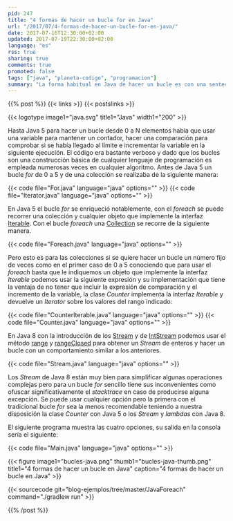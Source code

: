 ```yaml
---
pid: 247
title: "4 formas de hacer un bucle for en Java"
url: "/2017/07/4-formas-de-hacer-un-bucle-for-en-java/"
date: 2017-07-16T12:30:00+02:00
updated: 2017-07-19T22:30:00+02:00
language: "es"
rss: true
sharing: true
comments: true
promoted: false
tags: ["java", "planeta-codigo", "programacion"]
summary: "La forma habitual en Java de hacer un bucle es con una sentecia _for_ o _while_ pero con el añadido de los iteradores en Java 5 no hace falta tener una variable para conservar el índice del bucle. Ya en Java 8 se han añadido los _streams_ que ofrecen otras nuevas formas de iterar sobre los elementos de una colección en este último caso con técnicas propias de lenguajes funcionales."
---
```


{{% post %}}
{{< links >}}
{{< postslinks >}}

{{< logotype image1="java.svg" title1="Java" width1="200" >}}

Hasta Java 5 para hacer un bucle desde 0 a N elementos había que usar una variable para mantener un contador, hacer una comparación para comprobar si se había llegado al límite e incrementar la variable en la siguiente ejecución. El código era bastante verboso y dado que los bucles son una construcción básica de cualquier lenguaje de programación es empleada numerosas veces en cualquier algoritmo. Antes de Java 5 un bucle _for_ de 0 a 5 y de una colección se realizaba de la siguiente manera:

{{< code file="For.java" language="java" options="" >}}
{{< code file="Iterator.java" language="java" options="" >}}

En Java 5 el bucle _for_ se enriqueció notablemente, con el _foreach_ se puede recorrer una colección y cualquier objeto que implemente la interfaz [Iterable](https://docs.oracle.com/javase/8/docs/api/java/lang/Iterable.html). Con el bucle _foreach_ una [Collection](https://docs.oracle.com/javase/8/docs/api/java/util/Collection.html) se recorre de la siguiente manera.

{{< code file="Foreach.java" language="java" options="" >}}

Pero esto es para las colecciones si se quiere hacer un bucle un número fijo de veces como en el primer caso de 0 a 5 conociendo que para usar el _foreach_ basta que le indiquemos un objeto que implemente la interfaz _Iterable_ podemos usar la siguiente expresión y su implementación que tiene la ventaja de no tener que incluir la expresión de comparación y el incremento de la variable, la clase _Counter_ implementa la interfaz _Iterable_ y devuelve un _Iterator_ sobre los valores del rango indicado:

{{< code file="CounterIterable.java" language="java" options="" >}}
{{< code file="Counter.java" language="java" options="" >}}

En Java 8 con la introducción de los [Stream](https://docs.oracle.com/javase/8/docs/api/java/util/stream/Stream.html) y de [IntStream](https://docs.oracle.com/javase/8/docs/api/java/util/stream/IntStream.html) podemos usar el método [range](https://docs.oracle.com/javase/8/docs/api/java/util/stream/IntStream.html#range-int-int-) y [rangeClosed](https://docs.oracle.com/javase/8/docs/api/java/util/stream/IntStream.html#rangeClosed-int-int-) para obtener un _Stream_ de enteros y hacer un bucle con un comportamiento similar a los anteriores.

{{< code file="Stream.java" language="java" options="" >}}

Los _Stream_ de Java 8 están muy bien para simplificar algunas operaciones complejas pero para un bucle _for_ sencillo tiene sus inconvenientes como ofuscar significativamente el _stacktrace_ en caso de producirse alguna excepción. Se puede usar cualquier opción pero la primera con el tradicional bucle _for_ sea la menos recomendable teniendo a nuestra disposición la clase _Counter_ con Java 5 o los _Stream_ y _lambdas_ con Java 8.

El siguiente programa muestra las cuatro opciones, su salida en la consola sería el siguiente:

{{< code file="Main.java" language="java" options="" >}}

<div class="media">
    {{< figure
        image1="bucles-java.png" thumb1="bucles-java-thumb.png" title1="4 formas de hacer un bucle en Java"
        caption="4 formas de hacer un bucle en Java" >}}
</div>

{{< sourcecode git="blog-ejemplos/tree/master/JavaForeach" command="./gradlew run" >}}

{{% /post %}}
